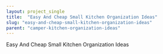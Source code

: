```yaml
---
layout: project_single
title:  "Easy And Cheap Small Kitchen Organization Ideas"
slug: "easy-and-cheap-small-kitchen-organization-ideas"
parent: "camper-kitchen-organization-ideas"
---
```

Easy And Cheap Small Kitchen Organization Ideas